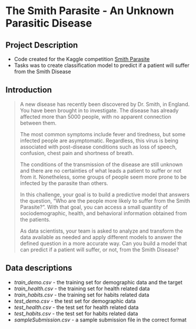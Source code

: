 # The Smith Parasite - An Unknown Parasitic Disease 

## Project Description
- Code created for the Kaggle competition [Smith Parasite](https://www.kaggle.com/competitions/the-smith-parasite/overview/description)
- Tasks was to create classification model to predict if a patient will suffer from the Smith Disease

## Introduction

>  A new disease has recently been discovered by Dr. Smith, in England. You have been brought in to investigate. The disease has already affected more than 5000 people, with no apparent connection between them.
> 
> The most common symptoms include fever and tiredness, but some infected people are asymptomatic. Regardless, this virus is being associated with post-disease conditions such as loss of speech, confusion, chest pain and shortness of breath.
> 
> The conditions of the transmission of the disease are still unknown and there are no certainties of what leads a patient to suffer or not from it. Nonetheless, some groups of people seem more prone to be infected by the parasite than others.
> 
> In this challenge, your goal is to build a predictive model that answers the question, “Who are the people more likely to suffer from the Smith Parasite?”. With that goal, you can access a small quantity of sociodemographic, health, and behavioral information obtained from the patients.
> 
> As data scientists, your team is asked to analyze and transform the data available as needed and apply different models to answer the defined question in a more accurate way. Can you build a model that can predict if a patient will suffer, or not, from the Smith Disease?

## Data descriptions  
- *train_demo.csv* - the training set for demographic data and the target
- *train_health.csv* - the training set for health related data
- *train_habits.csv* - the training set for habits related data
- *test_demo.csv* - the test set for demographic data
- *test_health.csv* - the test set for health related data
- *test_habits.csv* - the test set for habits related data
- *sampleSubmission.csv* - a sample submission file in the correct format


